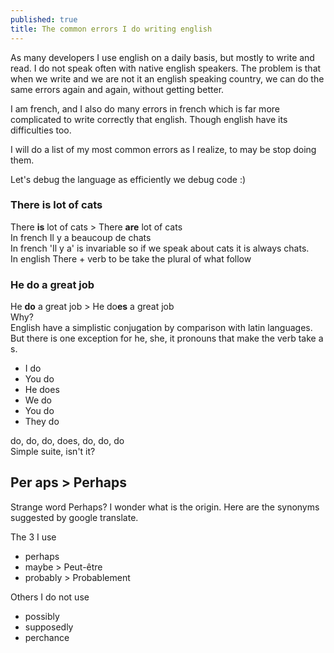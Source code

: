 ```yaml
---
published: true
title: The common errors I do writing english
---
```


As many developers I use english on a daily basis, but mostly to write and read.
I do not speak often with native english speakers. The problem is that when we write and we are not it an english speaking country, we can do the same errors again and again, without getting better.

I am french, and I also do many errors in french which is far more complicated to write correctly that english. Though english have its difficulties too.

I will do a list of my most common errors as I realize, to may be stop doing them.

Let's debug the language as efficiently we debug code :)


### There **is** lot of cats

There **is** lot of cats > There **are** lot of cats    
In french Il y a beaucoup de chats     
In french 'Il y a' is invariable so if we speak about cats it is always chats.     
In english There +  verb to be take the plural of what follow    

### He **do** a great job

He **do** a great job > He do**es** a great job    
Why?    
English have a simplistic conjugation by comparison with latin languages.
But there is one exception for he, she, it pronouns that make the verb take a s.

* I do
* You do
* He does
* We do
* You do
* They do   

do, do, do, does, do, do, do     
Simple suite, isn't it?

## Per aps > Perhaps

Strange word Perhaps? I wonder what is the origin.
Here are the synonyms suggested by google translate.

The 3 I use

* perhaps
* maybe > Peut-être
* probably > Probablement

Others I do not use

* possibly
* supposedly
* perchance
